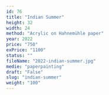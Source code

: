 ```yaml
---
id: 76
title: "Indian Summer"
height: 32
width: 24
method: "Acrylic on Hahnemühle paper"
year: 2022
price: "750"
exPrice: "1100"
status: ""
fileName: "2022-indian-summer.jpg"
medie: "paperpainting"
draft: "False"
slug: "indian-summer"
weight: "100"
---
```

